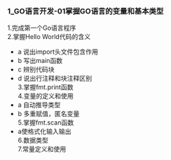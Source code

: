 ### 1_GO语言开发-01掌握GO语言的变量和基本类型  

1.完成第一个Go语言程序  
2.掌握Hello World代码的含义  
  * a	说出import头文件包含作用 
  * b	写出main函数 
  * c	辨别代码块  
  * d	说出行注释和块注释区别  
3.掌握fmt.print函数   
4.变量的定义和使用  
  * a	自动推导类型    
  * b	多重赋值，匿名变量    
5.掌握fmt.scan函数    
  * a使格式化输入输出   
6.数据类型  
7.常量定义和使用  
